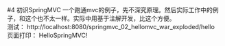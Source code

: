 #4 初识SpringMVC
一个跑通mvc的例子，先不深究原理。然后实际工作中的例子，和这个也不太一样。实际中用基于注解开发，比这个方便。  
测试： http://localhost:8080/springmvc_02_hellomvc_war_exploded/hello  
页面打印： HelloSpringMVC!
